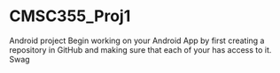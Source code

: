 # CMSC355_Proj1
Android project
Begin working on your Android App by first creating a repository in GitHub and making sure that each of your has access to it.
Swag
